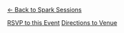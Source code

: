 <p><a href="/spark-sessions" class="subtle-link">← Back to Spark Sessions</a></p>
<a href="#" class="rsvp-button" data-event_id="{{ event_id }}" data-start="RSVP to this Event">RSVP to this Event</a>
<a href="http://maps.google.com?q={{ address }}" target="_blank">Directions to Venue</a>

